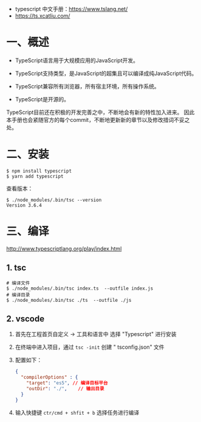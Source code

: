- typescript 中文手册：https://www.tslang.net/
- https://ts.xcatliu.com/

# 一、概述

- TypeScript语言用于大规模应用的JavaScript开发。

- TypeScript支持类型，是JavaScript的超集且可以编译成纯JavaScript代码。 
- TypeScript兼容所有浏览器，所有宿主环境，所有操作系统。 
- TypeScript是开源的。

TypeScript目前还在积极的开发完善之中，不断地会有新的特性加入进来。 因此本手册也会紧随官方的每个commit，不断地更新新的章节以及修改措词不妥之处。

# 二、安装

```shell
$ npm install typescript
$ yarn add typescript
```

查看版本：

```shell
$ ./node_modules/.bin/tsc --version
Version 3.6.4
```

# 三、编译

http://www.typescriptlang.org/play/index.html

## 1. tsc

```shell
# 编译文件
$ ./node_modules/.bin/tsc index.ts  --outfile index.js
# 编译目录
$ ./node_modules/.bin/tsc ./ts  --outfile ./js
```

## 2. vscode

1. 首先在工程首页自定义 -> 工具和语言中 选择 "Typescript" 进行安装

2. 在终端中进入项目，通过 `tsc -init` 创建 " tsconfig.json" 文件

3. 配置如下：

   ```json
   {
     "compilerOptions" : {
       "target": "es5", // 编译目标平台
       "outDir": "./",    // 输出目录
     }
   }
   ```

4. 输入快捷键 `ctr/cmd + shfit + b` 选择任务进行编译





